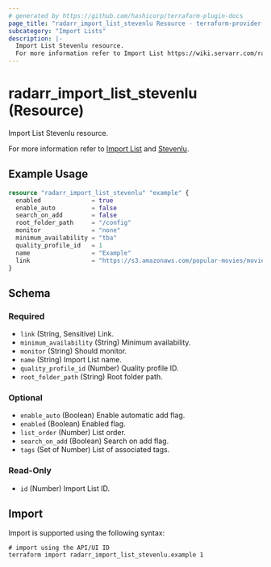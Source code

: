 ```yaml
---
# generated by https://github.com/hashicorp/terraform-plugin-docs
page_title: "radarr_import_list_stevenlu Resource - terraform-provider-radarr"
subcategory: "Import Lists"
description: |-
  Import List Stevenlu resource.
  For more information refer to Import List https://wiki.servarr.com/radarr/settings#import-lists and Stevenlu https://wiki.servarr.com/radarr/supported#stevenluimport.
---
```


# radarr_import_list_stevenlu (Resource)

<!-- subcategory:Import Lists -->Import List Stevenlu resource.
For more information refer to [Import List](https://wiki.servarr.com/radarr/settings#import-lists) and [Stevenlu](https://wiki.servarr.com/radarr/supported#stevenluimport).

## Example Usage

```terraform
resource "radarr_import_list_stevenlu" "example" {
  enabled              = true
  enable_auto          = false
  search_on_add        = false
  root_folder_path     = "/config"
  monitor              = "none"
  minimum_availability = "tba"
  quality_profile_id   = 1
  name                 = "Example"
  link                 = "https://s3.amazonaws.com/popular-movies/movies.json"
}
```

<!-- schema generated by tfplugindocs -->
## Schema

### Required

- `link` (String, Sensitive) Link.
- `minimum_availability` (String) Minimum availability.
- `monitor` (String) Should monitor.
- `name` (String) Import List name.
- `quality_profile_id` (Number) Quality profile ID.
- `root_folder_path` (String) Root folder path.

### Optional

- `enable_auto` (Boolean) Enable automatic add flag.
- `enabled` (Boolean) Enabled flag.
- `list_order` (Number) List order.
- `search_on_add` (Boolean) Search on add flag.
- `tags` (Set of Number) List of associated tags.

### Read-Only

- `id` (Number) Import List ID.

## Import

Import is supported using the following syntax:

```shell
# import using the API/UI ID
terraform import radarr_import_list_stevenlu.example 1
```
